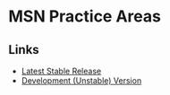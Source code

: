 # MSN Practice Areas

<!-- TODO: Add a summary -->


## Links

- [Latest Stable Release][kml-latest]
- [Development (Unstable) Version][kml-head]

[kml-latest]: https://github.com/rye/msn-practice-areas/releases/latest/download/practice-areas.kml
[kml-head]: https://raw.githubusercontent.com/rye/msn-practice-areas/trunk/practice-areas.kml

<!-- TODO: Add disclaimers -->
